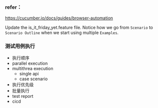 ### refer：
https://cucumber.io/docs/guides/browser-automation

Update the is_it_friday_yet.feature file.
Notice how we go from `Scenario` to `Scenario Outline` when we start using multiple `Examples`.

### 测试用例执行
- 执行顺序
- parallel execution
- multithrea execution
  - single api
  - case scenario
- 执行优先级
- 批量执行
- test report
- cicd

